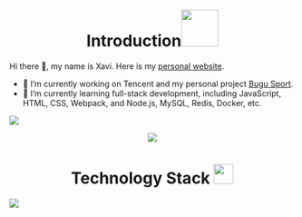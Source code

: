 <h1 align="center">Introduction<img src="https://media.giphy.com/media/bcKmIWkUMCjVm/giphy.gif" width="65"></h1>

Hi there 👋, my name is Xavi. Here is my [personal website](https://www.yuminghe.com.cn).
- 🔭 I’m currently working on Tencent and my personal project [Bugu Sport](https://www.bugusport.com).
- 🌱 I’m currently learning full-stack development, including JavaScript, HTML, CSS, Webpack, and Node.js, MySQL, Redis, Docker, etc.

<!-- - 👯 I’m looking to collaborate on ...
- 🤔 I’m looking for help with ...
- 💬 Ask me about ... 
- 😄 Pronouns: ...
- ⚡ Fun fact: ... -->

<p align = "left">
<img src="https://github-readme-stats.vercel.app/api?username=HeXavi8&hide=issues&count_private=true&show_icons=true"/>
</p>

<p align = "center">
 <img src="https://activity-graph.herokuapp.com/graph?username=HeXavi8&theme=minimal">
</p>


<h1 align="center">Technology Stack <img src="https://media.giphy.com/media/WUlplcMpOCEmTGBtBW/giphy.gif" width="35"></h1>

<p align = "left">
<img src="https://github-readme-stats.vercel.app/api/top-langs/?username=HeXavi8&count_private=true&layout=compact"/>
</p>
